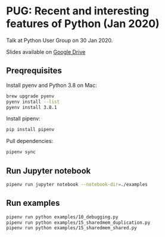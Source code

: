 # PUG: Recent and interesting features of Python (Jan 2020)

Talk at Python User Group on 30 Jan 2020.

Slides available on [Google Drive](https://docs.google.com/presentation/d/13O3DJCPsaf8xEANKX3t7Jn39OJPpit4V5OF-U2CPh_4/edit?usp=sharing)

## Preqrequisites

Install pyenv and Python 3.8 on Mac:

```bash
brew upgrade pyenv
pyenv install --list
pyenv install 3.8.1
```

Install pipenv:

```bash
pip install pipenv
```

Pull dependencies:

```bash
pipenv sync
```

## Run Jupyter notebook

```bash
pipenv run jupyter notebook --notebook-dir=./examples
```

## Run examples

```bash
pipenv run python examples/10_debugging.py
pipenv run python examples/15_sharedmem_duplication.py
pipenv run python examples/15_sharedmem_shared.py
```
